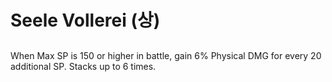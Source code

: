 # Seele Vollerei (상)

##

When Max SP is 150 or higher in battle, gain 6% Physical DMG for every 20 additional SP. Stacks up to 6 times.
